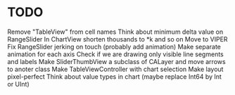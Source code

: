 #  TODO

Remove "TableView" from cell names
Think about minimum delta value on RangeSlider
In ChartView shorten thousands to *k and so on
Move to VIPER
Fix RangeSlider jerking on touch (probably add animation)
Make separate animation for each axis
Check if we are drawing only visible line segments and labels
Make SliderThumbView a subclass of CALayer and move arrows to anoter class
Make TableViewController with chart selection
Make layout pixel-perfect
Think about value types in chart (maybe replace Int64 by Int or UInt)
